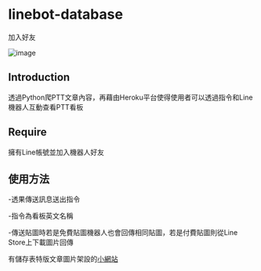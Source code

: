 # linebot-database

加入好友

![image](https://imgur.com/5zBQIkB)

Introduction
---

透過Python爬PTT文章內容，再藉由Heroku平台使得使用者可以透過指令和Line機器人互動查看PTT看板

Require
---
擁有Line帳號並加入機器人好友

使用方法
---

-透果傳送訊息送出指令

-指令為看板英文名稱

-傳送貼圖時若是免費貼圖機器人也會回傳相同貼圖，若是付費貼圖則從Line Store上下載圖片回傳


有儲存表特版文章圖片架設的[小網站](http://jimmy-01.herokuapp.com/)
